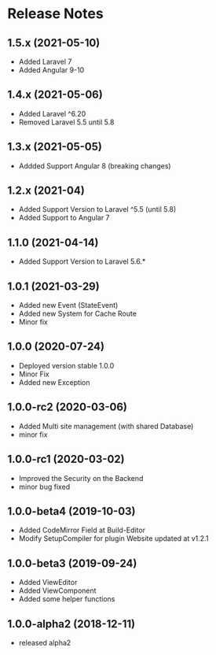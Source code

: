 # Release Notes

## 1.5.x (2021-05-10)

- Added Laravel 7
- Added Angular 9-10

## 1.4.x (2021-05-06)

- Added Laravel ^6.20
- Removed Laravel 5.5 until 5.8

## 1.3.x (2021-05-05)

- Addded Support Angular 8 (breaking changes)

## 1.2.x (2021-04)

- Added Support Version to Laravel ^5.5 (until 5.8)
- Added Support to Angular 7

## 1.1.0 (2021-04-14)

- Added Support Version to Laravel 5.6.*

## 1.0.1 (2021-03-29)

- Added new Event (StateEvent)
- Added new System for Cache Route
- Minor fix

## 1.0.0  (2020-07-24)

- Deployed version stable 1.0.0
- Minor Fix
- Added new Exception

## 1.0.0-rc2 (2020-03-06)

- Added Multi site management (with shared Database)
- minor fix

## 1.0.0-rc1 (2020-03-02)

- Improved the Security on the Backend
- minor bug fixed

## 1.0.0-beta4  (2019-10-03)

- Added CodeMirror Field at Build-Editor
- Modify SetupCompiler for plugin Website updated at v1.2.1

## 1.0.0-beta3  (2019-09-24)

- Added ViewEditor
- Added ViewComponent
- Added some helper functions

## 1.0.0-alpha2 (2018-12-11)

- released alpha2
